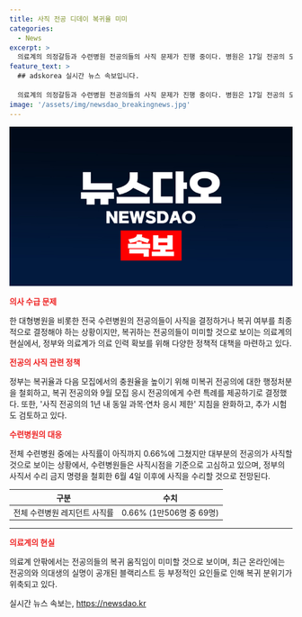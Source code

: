 ```yaml
---
title: 사직 전공 디데이 복귀율 미미
categories:
  - News
excerpt: >
  의료계의 의정갈등과 수련병원 전공의들의 사직 문제가 진행 중이다. 병원은 17일 전공의 모집 인원을 확정하기 위해 전공의들의 사직 절차를 처리하고, 미복귀 전공의에 대한 행정처분을 철회하고, 추가 시험도 검토하는 등 조치를 취하고 있다. 그러나 의료계와 전공의들은 복귀 움직임을 보이지 않고 있다. 이에 대한 불신이 깊어지고 있는 상황이며, 전공의들의 사직률은 0.66%로 전국적으로 총 211곳의 수련병원에서 사직이 이뤄지고 있는 것으로 나타났다.
feature_text: >
  ## adskorea 실시간 뉴스 속보입니다.

  의료계의 의정갈등과 수련병원 전공의들의 사직 문제가 진행 중이다. 병원은 17일 전공의 모집 인원을 확정하기 위해 전공의들의 사직 절차를 처리하고, 미복귀 전공의에 대한 행정처분을 철회하고, 추가 시험도 검토하는 등 조치를 취하고 있다. 그러나 의료계와 전공의들은 복귀 움직임을 보이지 않고 있다. 이에 대한 불신이 깊어지고 있는 상황이며, 전공의들의 사직률은 0.66%로 전국적으로 총 211곳의 수련병원에서 사직이 이뤄지고 있는 것으로 나타났다.
image: '/assets/img/newsdao_breakingnews.jpg'
---
```


<p><img src="/assets/img/newsdao_breakingnews.jpg" alt="adskorea 속보" /></p>

<p><b><span style="color: #ee2323;">의사 수급 문제</span></b></p>

<p data-ke-size="size16">한 대형병원을 비롯한 전국 수련병원의 전공의들이 사직을 결정하거나 복귀 여부를 최종적으로 결정해야 하는 상황이지만, 복귀하는 전공의들이 미미할 것으로 보이는 의료계의 현실에서, 정부와 의료계가 의료 인력 확보를 위해 다양한 정책적 대책을 마련하고 있다.</p>

<p><b><span style="color: #ee2323;">전공의 사직 관련 정책</span></b></p>

<p data-ke-size="size16">정부는 복귀율과 다음 모집에서의 충원율을 높이기 위해 미복귀 전공의에 대한 행정처분을 철회하고, 복귀 전공의와 9월 모집 응시 전공의에게 수련 특례를 제공하기로 결정했다. 또한, '사직 전공의의 1년 내 동일 과목·연차 응시 제한' 지침을 완화하고, 추가 시험도 검토하고 있다.</p>

<p><b><span style="color: #ee2323;">수련병원의 대응</span></b></p>

<p data-ke-size="size16">전체 수련병원 중에는 사직률이 아직까지 0.66%에 그쳤지만 대부분의 전공의가 사직할 것으로 보이는 상황에서, 수련병원들은 사직시점을 기준으로 고심하고 있으며, 정부의 사직서 수리 금지 명령을 철회한 6월 4일 이후에 사직을 수리할 것으로 전망된다.</p>

<table>
<thead>
<tr>
<th>구분</th>
<th>수치</th>
</tr>
</thead>
<tbody>
<tr>
<td>전체 수련병원 레지던트 사직률</td>
<td>0.66% (1만506명 중 69명)</td>
</tr>
</tbody>
</table>

<hr>

<p><b><span style="color: #ee2323;">의료계의 현실</span></b></p>

<p data-ke-size="size16">의료계 안팎에서는 전공의들의 복귀 움직임이 미미할 것으로 보이며, 최근 온라인에는 전공의와 의대생의 실명이 공개된 블랙리스트 등 부정적인 요인들로 인해 복귀 분위기가 위축되고 있다.</p>
실시간 뉴스 속보는, <a href="https://newsdao.kr" rel="dofollow">https://newsdao.kr</a>


